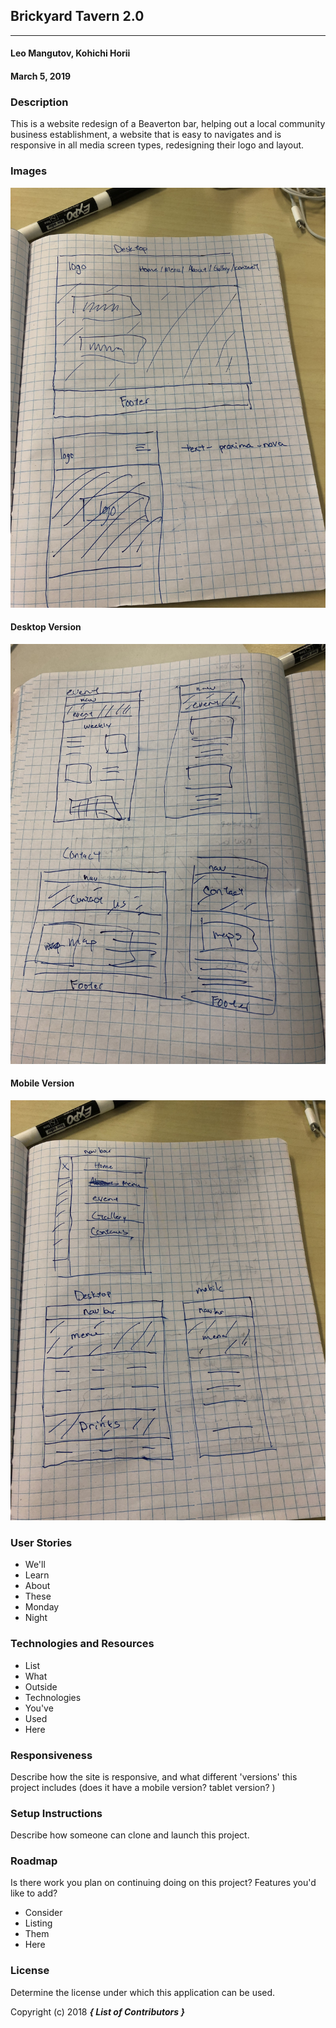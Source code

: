 ## Brickyard Tavern 2.0
---

#### Leo Mangutov, Kohichi Horii
#### March 5, 2019

### Description

This is a website redesign of a Beaverton bar, helping out a local community business establishment, a website that is easy to navigates and is responsive in all media screen types, redesigning their logo and layout.

### Images

![sketch1](images/screenshot1.jpg)

#### Desktop Version

![sketch2](images/screenshot2.jpg)

#### Mobile Version

![sketch3](images/screenshot3.jpg)

### User Stories

* We'll  
* Learn
* About
* These
* Monday
* Night

### Technologies and Resources

* List
* What
* Outside
* Technologies
* You've
* Used
* Here

### Responsiveness

Describe how the site is responsive, and what different 'versions' this project includes (does it have a mobile version? tablet version? )

### Setup Instructions

Describe how someone can clone and launch this project.

### Roadmap

Is there work you plan on continuing doing on this project? Features you'd like to add?

* Consider
* Listing
* Them
* Here

### License

Determine the license under which this application can be used.

Copyright (c) 2018 **_{ List of Contributors }_**
